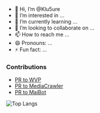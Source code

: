 - 👋 Hi, I’m @Klu5ure
- 👀 I’m interested in ...
- 🌱 I’m currently learning ...
- 💞️ I’m looking to collaborate on ...
- 📫 How to reach me ...
- 😄 Pronouns: ...
- ⚡ Fun fact: ...


### Contributions
- [PR to WVP](https://github.com/648540858/wvp-GB28181-pro/pull/1652)
- [PR to MediaCrawler](https://github.com/NanmiCoder/MediaCrawler/pull/224)
- [PR to MaiBot](https://github.com/MaiM-with-u/MaiBot/pull/326)

![Top Langs](https://github-readme-stats.vercel.app/api/top-langs/?username=Klu5ure)





<!---
Klu5ure/Klu5ure is a ✨ special ✨ repository because its `README.md` (this file) appears on your GitHub profile.
You can click the Preview link to take a look at your changes.

![](https://github-readme-stats.vercel.app/api?username=Klu5ure&show_icons=true&theme=transparent&hide=stars&count_private=true)
--->
